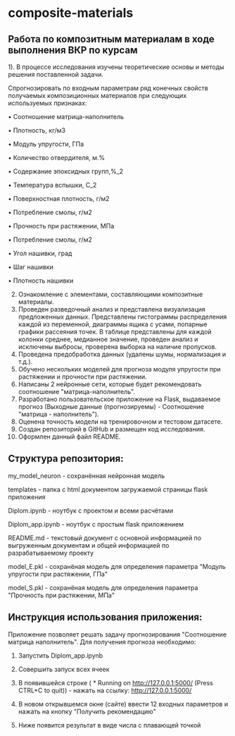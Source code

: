 # composite-materials
## Работа по композитным материалам в ходе выполнения ВКР по курсам

1).	В процессе исследования изучены теоретические основы и методы решения поставленной задачи.

Спрогнозировать по входным параметрам ряд конечных свойств получаемых композиционных материалов при следующих используемых признаках: 

•	Соотношение матрица-наполнитель
    
•	Плотность, кг/м3
    
•	Модуль упругости, ГПа
    
•	Количество отвердителя, м.%
    
•	Содержание эпоксидных групп,%_2
    
•	Температура вспышки, С_2
    
•	Поверхностная плотность, г/м2
    
•	Потребление смолы, г/м2
    
•	Прочность при растяжении, МПа
    
•	Потребление смолы, г/м2
    
•	Угол нашивки, град
    
•	Шаг нашивки
    
•	Плотность нашивки
    
2)	Ознакомление с элементами, составляющими композитные материалы.	
3)	Проведен разведочный анализ и представлена визуализация предложенных данных. Представлены гистограммы распределения каждой из переменной, диаграммы ящика с усами, попарные графики рассеяния точек. В таблице представлены для каждой колонки среднее, медианное значение, проведен анализ и исключены выбросы, проверена выборка на наличие пропусков.	
4)	Проведена предобработка данных (удалены шумы, нормализация и т.д.).	
5)	Обучено нескольких моделей для прогноза модуля упругости при растяжении и прочности при растяжении.
6)	Написаны 2 нейронные сети, которые будет рекомендовать соотношение "матрица-наполнитель".
7)	Разработано пользовательское приложение на Flask, выдаваемое прогноз (Выходные данные (прогнозируемы) - Соотношение "матрица - наполнитель").
8)	Оценена точность модели на тренировочном и тестовом датасете.
9)	Создан репозиторий в GitHub и размещен код исследования.
10) Оформлен данный файл README.

## Структура репозитория:

my_model_neuron - сохранённая нейронная модель

templates - папка с html документом загружаемой страницы flask приложения

Diplom.ipynb - ноутбук с проектом и всеми расчётами

Diplom_app.ipynb - ноутбук с простым flask приложением

README.md - текстовый документ с основной информацией по выгруженным документам и общей информацией по разрабатываемому проекту

model_E.pkl - сохранёная модель для определения параметра "Модуль упругости при растяжении, ГПа"

model_S.pkl - сохранёная модель для определения параметра "Прочность при растяжении, МПа"

## Инструкция использования приложения:

Приложение позволяет решать задачу прогнозирования "Соотношение матрица наполнитель". Для получения прогноза необходимо:

1) Запустить Diplom_app.ipynb

2) Совершить запуск всех ячеек

3) В появившейся строке ( * Running on http://127.0.0.1:5000/ (Press CTRL+C to quit)) - нажать на ссылку: http://127.0.0.1:5000/

4) В новом открывшемся окне (сайте) ввести 12 входных параметров и нажать на кнопку "Получить рекомендацию"

5) Ниже появится результат в виде числа с плавающей точкой
